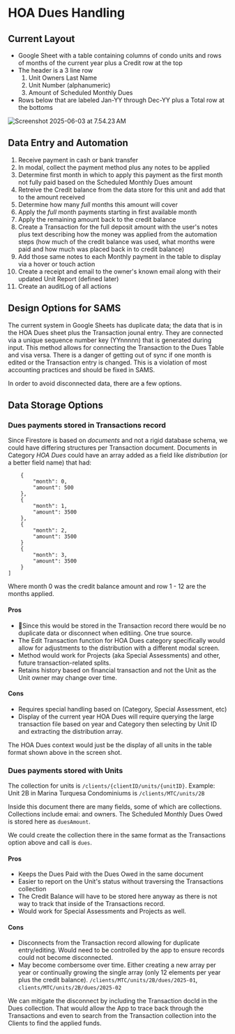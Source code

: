 # HOA Dues Handling

## Current Layout
* Google Sheet with a table containing columns of condo units and rows of months of the current year plus a Credit row at the top
* The header is a 3 line row
    1. Unit Owners Last Name
    2. Unit Number (alphanumeric)
    3. Amount of Scheduled Monthly Dues
* Rows below that are labeled Jan-YY through Dec-YY plus a Total row at the bottoms

![Screenshot 2025-06-03 at 7.54.23 AM](assets/Screenshot%202025-06-03%20at%207.54.23%E2%80%AFAM.png)


## Data Entry and Automation
1. Receive payment in cash or bank transfer
2. In modal, collect the payment method plus any notes to be applied
3. Determine first month in which to apply this payment as the first month not fully paid based on the Scheduled Monthly Dues amount
4. Retreive the Credit balance from the data store for this unit and add that to the amount received
5. Determine how many *full* months this amount will cover
6. Apply the *full* month payments starting in first available month
7. Apply the remaining amount back to the credit balance
8. Create a Transaction for the full deposit amount with the user's notes plus text describing how the money was applied from the automation steps (how much of the credit balance was used, what months were paid and how much was placed back in to credit balance)
9. Add those same notes to each Monthly payment in the table to display via a hover or touch action
10. Create a receipt and email to the owner's known email along with their updated Unit Report (defined later)
11. Create an auditLog of all actions


## Design Options for SAMS
The current system in Google Sheets has duplicate data; the data that is in the HOA Dues sheet plus the Transaction jounal entry.  They are connected via a unique sequence number key (YYnnnnn) that is generated during input.  This method allows for connecting the Transaction to the Dues Table and visa versa.  There is a danger of getting out of sync if one month is edited or the Transaction entry is changed. This is a violation of most accounting practices and should be fixed in SAMS.

In order to avoid disconnected data, there are a few options.

## Data Storage Options

### Dues payments stored in Transactions record
Since Firestore is based on *documents* and not a rigid database schema, we could have differing structures per Transaction document.  Documents in Category *HOA Dues* could have an array added as a field like *distribution* (or a better field name) that had:
```[
    {
        "month": 0,
        "amount": 500
    },
    {
        "month": 1,
        "amount": 3500
    },
    {
        "month": 2,
        "amount": 3500
    }
    {
        "month": 3,
        "amount": 3500
    }
]
```
Where month 0 was the credit balance amount and row 1 - 12 are the months applied.

#### Pros
* Since this would be stored in the Transaction record there would be no duplicate data or disconnect when editiing. One true source.
* The Edit Transaction function for HOA Dues category specifically would allow for adjustments to the distribution with a different modal screen.
* Method would work for Projects (aka Special Assessments) and other, future transaction-related splits.
* Retains history based on financial transaction and not the Unit as the Unit owner may change over time.
#### Cons
* Requires special handling based on (Category, Special Assessment, etc)
* Display of the current year HOA Dues will require querying the large transaction file based on year and Category then selecting by Unit ID and extracting the distribution array.

The HOA Dues context would just be the display of all units in the table format shown above in the screen shot.

### Dues payments stored with Units
The collection for units is `/clients/{clientID/units/{unitID}`.  Example: Unit 2B in Marina Turquesa Condominiums is `/clients/MTC/units/2B`

Inside this document there are many fields, some of which are collections.  Collections include emai: and owners.  The Scheduled Monthly Dues Owed is stored here as `duesAmount`. 

We could create the collection there in the same format as the Transactions option above and call is `dues`.

#### Pros
* Keeps the Dues Paid with the Dues Owed in the same document
* Easier to report on the Unit's status without traversing the Transactions collection
* The Credit Balance will have to be stored here anyway as there is not way to track that inside of the Transactions record.
* Would work for Special Assessments and Projects as well.
#### Cons
* Disconnects from the Transaction record allowing for duplicate entry/editing.  Would need to be controlled by the app to ensure records could not become disconnected.
* May become combersome over time.  Either creating a new array per year or continually growing the single array (only 12 elements per year plus the credit balance). `/clients/MTC/units/2B/dues/2025-01`, `clients/MTC/units/2B/dues/2025-02`

We can mitigate the disconnect by including the Transaction docId in the Dues collection.  That would allow the App to trace back through the Transactions and even to search from the Transaction collection into the Clients to find the applied funds.


